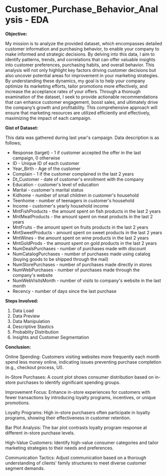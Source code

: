 # Customer_Purchase_Behavior_Analysis - EDA

**Objective:**

My mission is to analyze the provided dataset, which encompasses detailed customer information and purchasing behavior, to enable your company to make informed and strategic decisions. By delving into this data, I aim to identify patterns, trends, and correlations that can offer valuable insights into customer preferences, purchasing habits, and overall behavior. This analysis will not only highlight key factors driving customer decisions but also uncover potential areas for improvement in your marketing strategies. By understanding these dynamics, my goal is to help your company optimize its marketing efforts, tailor promotions more effectively, and increase the acceptance rates of your offers. Through a thorough examination of the dataset, I seek to provide actionable recommendations that can enhance customer engagement, boost sales, and ultimately drive the company’s growth and profitability. This comprehensive approach will ensure that marketing resources are utilized efficiently and effectively, maximizing the impact of each campaign.

**Gist of Dataset:**

This data was gathered during last year's campaign. Data description is as follows;

*  Response (target) - 1 if customer accepted the offer in the last campaign, 0 otherwise
*  ID - Unique ID of each customer
*  Year_Birth - Age of the customer
*  Complain - 1 if the customer complained in the last 2 years
*  Dt_Customer - date of customer's enrollment with the company
*  Education - customer's level of education
*  Marital - customer's marital status
*  Kidhome - number of small children in customer's household
*  Teenhome - number of teenagers in customer's household
*  Income - customer's yearly household income
*  MntFishProducts - the amount spent on fish products in the last 2 years
*  MntMeatProducts - the amount spent on meat products in the last 2 years
*  MntFruits - the amount spent on fruits products in the last 2 years
*  MntSweetProducts - amount spent on sweet products in the last 2 years
*  MntWines - the amount spent on wine products in the last 2 years
*  MntGoldProds - the amount spent on gold products in the last 2 years
*  NumDealsPurchases - number of purchases made with discount
*  NumCatalogPurchases - number of purchases made using catalog (buying goods to be shipped through the mail)
*  NumStorePurchases - number of purchases made directly in stores
*  NumWebPurchases - number of purchases made through the company's website
*  NumWebVisitsMonth - number of visits to company's website in the last month
*  Recency - number of days since the last purchase

**Steps Involved:**

1. Data Load
2. Data Preview
3. Data Manipulation
4. Descriptive Stastics
5. Probablity Distribution
6. Insights and Customer Segmentation

**Conclusion:**

Online Spending: Customers visiting websites more frequently each month spend less money online, indicating issues preventing purchase completion (e.g., checkout process, UI).

In-Store Purchases: A count plot shows consumer distribution based on in-store purchases to identify significant spending groups.

Improvement Focus: Enhance in-store experiences for customers with fewer transactions by introducing loyalty programs, incentives, or unique promotions.

Loyalty Programs: High in-store purchasers often participate in loyalty programs, showing their effectiveness in customer retention.

Bar Plot Analysis: The bar plot contrasts loyalty program response at different in-store purchase levels.

High-Value Customers: Identify high-value consumer categories and tailor marketing strategies to their needs and preferences.

Communication Tactics: Adjust communication based on a thorough understanding of clients' family structures to meet diverse customer segment demands.
